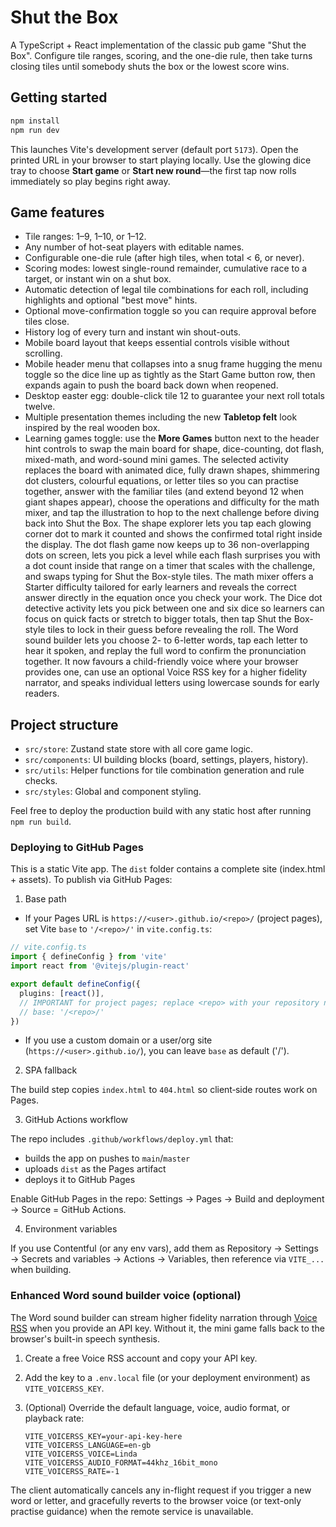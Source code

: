 # Shut the Box

A TypeScript + React implementation of the classic pub game "Shut the Box". Configure tile ranges, scoring, and the one-die rule, then take turns closing tiles until somebody shuts the box or the lowest score wins.

## Getting started

```bash
npm install
npm run dev
```

This launches Vite's development server (default port `5173`). Open the printed URL in your browser to start playing locally. Use the glowing dice tray to choose **Start game** or **Start new round**—the first tap now rolls immediately so play begins right away.

## Game features

- Tile ranges: 1–9, 1–10, or 1–12.
- Any number of hot-seat players with editable names.
- Configurable one-die rule (after high tiles, when total &lt; 6, or never).
- Scoring modes: lowest single-round remainder, cumulative race to a target, or instant win on a shut box.
- Automatic detection of legal tile combinations for each roll, including highlights and optional "best move" hints.
- Optional move-confirmation toggle so you can require approval before tiles close.
- History log of every turn and instant win shout-outs.
- Mobile board layout that keeps essential controls visible without scrolling.
- Mobile header menu that collapses into a snug frame hugging the menu toggle so the dice line up as tightly as the Start Game button row, then expands again to push the board back down when reopened.
- Desktop easter egg: double-click tile 12 to guarantee your next roll totals twelve.
- Multiple presentation themes including the new **Tabletop felt** look inspired by the real wooden box.
- Learning games toggle: use the **More Games** button next to the header hint controls to swap the main board for shape, dice-counting, dot flash, mixed-math, and word-sound mini games. The selected activity replaces the board with animated dice, fully drawn shapes, shimmering dot clusters, colourful equations, or letter tiles so you can practise together, answer with the familiar tiles (and extend beyond 12 when giant shapes appear), choose the operations and difficulty for the math mixer, and tap the illustration to hop to the next challenge before diving back into Shut the Box. The shape explorer lets you tap each glowing corner dot to mark it counted and shows the confirmed total right inside the display. The dot flash game now keeps up to 36 non-overlapping dots on screen, lets you pick a level while each flash surprises you with a dot count inside that range on a timer that scales with the challenge, and swaps typing for Shut the Box-style tiles. The math mixer offers a Starter difficulty tailored for early learners and reveals the correct answer directly in the equation once you check your work. The Dice dot detective activity lets you pick between one and six dice so learners can focus on quick facts or stretch to bigger totals, then tap Shut the Box-style tiles to lock in their guess before revealing the roll. The Word sound builder lets you choose 2- to 6-letter words, tap each letter to hear it spoken, and replay the full word to confirm the pronunciation together. It now favours a child-friendly voice where your browser provides one, can use an optional Voice RSS key for a higher fidelity narrator, and speaks individual letters using lowercase sounds for early readers.

## Project structure

- `src/store`: Zustand state store with all core game logic.
- `src/components`: UI building blocks (board, settings, players, history).
- `src/utils`: Helper functions for tile combination generation and rule checks.
- `src/styles`: Global and component styling.

Feel free to deploy the production build with any static host after running `npm run build`.
### Deploying to GitHub Pages

This is a static Vite app. The `dist` folder contains a complete site (index.html + assets). To publish via GitHub Pages:

1) Base path

- If your Pages URL is `https://<user>.github.io/<repo>/` (project pages), set Vite `base` to `'/<repo>/'` in `vite.config.ts`:

```ts
// vite.config.ts
import { defineConfig } from 'vite'
import react from '@vitejs/plugin-react'

export default defineConfig({
  plugins: [react()],
  // IMPORTANT for project pages; replace <repo> with your repository name
  // base: '/<repo>/'
})
```

- If you use a custom domain or a user/org site (`https://<user>.github.io/`), you can leave `base` as default ('/').

2) SPA fallback

The build step copies `index.html` to `404.html` so client‑side routes work on Pages.

3) GitHub Actions workflow

The repo includes `.github/workflows/deploy.yml` that:
- builds the app on pushes to `main`/`master`
- uploads `dist` as the Pages artifact
- deploys it to GitHub Pages

Enable GitHub Pages in the repo: Settings → Pages → Build and deployment → Source = GitHub Actions.

4) Environment variables

If you use Contentful (or any env vars), add them as Repository → Settings → Secrets and variables → Actions → Variables, then reference via `VITE_...` when building.

### Enhanced Word sound builder voice (optional)

The Word sound builder can stream higher fidelity narration through [Voice RSS](https://www.voicerss.org/) when you provide an API key. Without it, the mini game falls back to the browser's built-in speech synthesis.

1. Create a free Voice RSS account and copy your API key.
2. Add the key to a `.env.local` file (or your deployment environment) as `VITE_VOICERSS_KEY`.
3. (Optional) Override the default language, voice, audio format, or playback rate:

   ```env
   VITE_VOICERSS_KEY=your-api-key-here
   VITE_VOICERSS_LANGUAGE=en-gb
   VITE_VOICERSS_VOICE=Linda
   VITE_VOICERSS_AUDIO_FORMAT=44khz_16bit_mono
   VITE_VOICERSS_RATE=-1
   ```

The client automatically cancels any in-flight request if you trigger a new word or letter, and gracefully reverts to the browser voice (or text-only practise guidance) when the remote service is unavailable.
